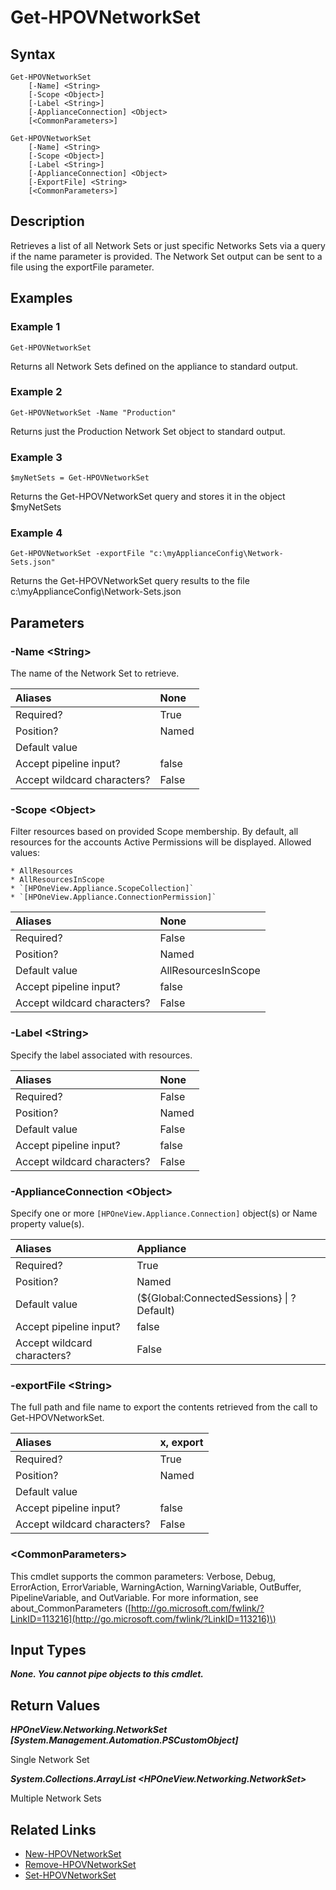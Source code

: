 ﻿---
description: Retrieve Network Set resource(s).
---

# Get-HPOVNetworkSet

## Syntax

```text
Get-HPOVNetworkSet
    [-Name] <String>
    [-Scope <Object>]
    [-Label <String>]
    [-ApplianceConnection] <Object>
    [<CommonParameters>]
```

```text
Get-HPOVNetworkSet
    [-Name] <String>
    [-Scope <Object>]
    [-Label <String>]
    [-ApplianceConnection] <Object>
    [-ExportFile] <String>
    [<CommonParameters>]
```

## Description

Retrieves a list of all Network Sets or just specific Networks Sets via a query if the name parameter is provided.  The Network Set output can be sent to a file using the exportFile parameter.

## Examples

###  Example 1 

```text
Get-HPOVNetworkSet

```

Returns all Network Sets defined on the appliance to standard output.

###  Example 2 

```text
Get-HPOVNetworkSet -Name "Production"

```

Returns just the Production Network Set object to standard output.

###  Example 3 

```text
$myNetSets = Get-HPOVNetworkSet

```

Returns the Get-HPOVNetworkSet query and stores it in the object $myNetSets

###  Example 4 

```text
Get-HPOVNetworkSet -exportFile "c:\myApplianceConfig\Network-Sets.json"

```

Returns the Get-HPOVNetworkSet query results to the file c:\myApplianceConfig\Network-Sets.json

## Parameters

### -Name &lt;String&gt;

The name of the Network Set to retrieve.

| Aliases | None |
| :--- | :--- |
| Required? | True |
| Position? | Named |
| Default value |  |
| Accept pipeline input? | false |
| Accept wildcard characters? | False |

### -Scope &lt;Object&gt;

Filter resources based on provided Scope membership.  By default, all resources for the accounts Active Permissions will be displayed.  Allowed values:

    * AllResources
    * AllResourcesInScope
    * `[HPOneView.Appliance.ScopeCollection]`
    * `[HPOneView.Appliance.ConnectionPermission]`

| Aliases | None |
| :--- | :--- |
| Required? | False |
| Position? | Named |
| Default value | AllResourcesInScope |
| Accept pipeline input? | false |
| Accept wildcard characters? | False |

### -Label &lt;String&gt;

Specify the label associated with resources.

| Aliases | None |
| :--- | :--- |
| Required? | False |
| Position? | Named |
| Default value | False |
| Accept pipeline input? | false |
| Accept wildcard characters? | False |

### -ApplianceConnection &lt;Object&gt;

Specify one or more `[HPOneView.Appliance.Connection]` object(s) or Name property value(s).

| Aliases | Appliance |
| :--- | :--- |
| Required? | True |
| Position? | Named |
| Default value | (${Global:ConnectedSessions} &vert; ? Default) |
| Accept pipeline input? | false |
| Accept wildcard characters? | False |

### -exportFile &lt;String&gt;

The full path and file name to export the contents retrieved from the call to Get-HPOVNetworkSet.

| Aliases | x, export |
| :--- | :--- |
| Required? | True |
| Position? | Named |
| Default value |  |
| Accept pipeline input? | false |
| Accept wildcard characters? | False |

### &lt;CommonParameters&gt;

This cmdlet supports the common parameters: Verbose, Debug, ErrorAction, ErrorVariable, WarningAction, WarningVariable, OutBuffer, PipelineVariable, and OutVariable. For more information, see about\_CommonParameters \([http://go.microsoft.com/fwlink/?LinkID=113216](http://go.microsoft.com/fwlink/?LinkID=113216)\)

## Input Types

_**None.  You cannot pipe objects to this cmdlet.**_

## Return Values

_**HPOneView.Networking.NetworkSet [System.Management.Automation.PSCustomObject]**_

Single Network Set

_**System.Collections.ArrayList <HPOneView.Networking.NetworkSet>**_

Multiple Network Sets

## Related Links

* [New-HPOVNetworkSet](new-hpovnetworkset.md)
* [Remove-HPOVNetworkSet](remove-hpovnetworkset.md)
* [Set-HPOVNetworkSet](set-hpovnetworkset.md)
